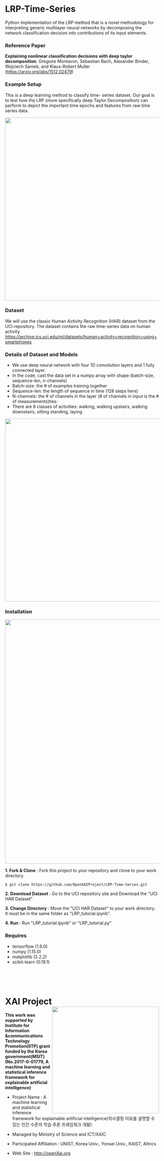 # LRP-Time-Series

Python implementation of the LRP method that is a novel methodology for interpreting generic multilayer neural networks by decomposing the network classification decision into contributions of its input elements.

### Reference Paper 
**Explaining nonlinear classification decisions with deep taylor decomposition**. Gregoire Montavon, Sebastian Bach, Alexander Binder, Wojciech Samek, and Klaus-Robert Muller (https://arxiv.org/abs/1512.02479)

### Example Setup 
This is a deep learning method to classify time- series dataset. Our goal is to test how the LRP (more specifically deep Taylor Decomposition) can perform to depict the important time epochs and features from raw time series data. 
<p align="center"> 
<img src="https://github.com/OpenXAIProject/LRP-Time-Series/blob/master/result.jpg"  width="600">
</p>

### Dataset 
We will use the classic Human Activity Recognition (HAR) dataset from the UCI repository. The dataset contains the raw time-series data on human activity.
https://archive.ics.uci.edu/ml/datasets/human+activity+recognition+using+smartphones

### Details of Dataset and Models 
+ We use deep neural network with four 1D convolution layers and 1 fully connected layer. 
+ In the code, cast the data set in a numpy array with shape (batch-size, sequence-len, n-channels) 
+ Batch-size: the # of examples training together 
+ Sequence-len: the length of sequence in time (128 steps here) 
+ N-channels: the # of channels in the layer (# of channels in input is the # of measurements)ties: 
+ There are 6 classes of activities: walking, walking upstairs, walking downstairs, sitting standing, laying
<p align="center"> 
<img src="https://github.com/OpenXAIProject/LRP-Time-Series/blob/master/model.jpg" width="600">
</p>


### Installation
<img src="https://github.com/OpenXAIProject/LRP-Time-Series/blob/master/howtorun.gif"  width="800">

**1. Fork & Clone** : Fork this project to your repository and clone to your work directory.
 
 ``` $ git clone https://github.com/OpenXAIProject/LRP-Time-Series.git ```
 
**2. Download Dataset** : Go to the UCI repository site and Download the "UCI HAR Dataset" 
 
**3. Change Directory** : Move the "UCI HAR Dataset" to your work directory. It must be in the same folder as "LRP_tutorial.ipynb".

**4. Run** : Run "LRP_tutorial.ipynb" or "LRP_tutorial.py"

### Requires 
+ tensorflow (1.9.0)
+ numpy (1.15.0)
+ matplotlib (2.2.2)
+ scikit-learn (0.19.1)

<br /> 
<br />
<br />

# XAI Project  <img align="right" src="http://xai.unist.ac.kr/static/img/logos/XAIC_logo.png" width=350px>

**This work was supported by Institute for Information &communications​ Technology Promotion(IITP) grant funded by the Korea government(MSIT) (No.2017-0-01779, A machine learning and statistical inference framework for explainable artificial intelligence)**

+ Project Name : A machine learning and statistical inference framework for explainable artificial intelligence(의사결정 이유를 설명할 수 있는 인간 수준의 학습·추론 프레임워크 개발)

+ Managed by Ministry of Science and ICT/XAIC

+ Participated Affiliation : UNIST, Korea Univ., Yonsei Univ., KAIST, AItrics

+ Web Site : <http://openXai.org>

